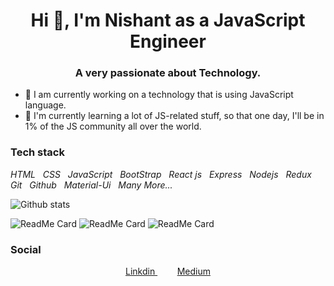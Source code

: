 
<h1 align="center">Hi 👋, I'm Nishant as a JavaScript Engineer</h1>
<h3 align="center">A very passionate about Technology.</h3>

- 🔭 I am currently working on a technology that is using JavaScript language.
- 🌱 I'm currently learning a lot of JS-related stuff, so that one day, I'll be in 1% of the JS community all over the world.



### Tech stack

*HTML* &nbsp;   *CSS* &nbsp;   *JavaScript*  &nbsp;  *BootStrap* &nbsp;  *React js*  &nbsp;  *Express*   &nbsp;  *Nodejs*  &nbsp;  *Redux*  &nbsp;  *Git*  &nbsp;  *Github*  &nbsp;   *Material-Ui* &nbsp;  *Many More...*












![Github stats](https://github-readme-stats.vercel.app/api?username=thinkwithcode)



<!-- ### Projects -->

  ![ReadMe Card](https://github-readme-stats.vercel.app/api/pin/?username=thinkwithcode&repo=netflix-clone )
  ![ReadMe Card](https://github-readme-stats.vercel.app/api/pin/?username=thinkwithcode&repo=crypto-tracker )
  ![ReadMe Card](https://github-readme-stats.vercel.app/api/pin/?username=thinkwithcode&repo=movie-booking-app )
<!--  ![ReadMe Card](https://github-readme-stats.vercel.app/api/pin/?username=thinkwithcode&repo=google-clone )-->
<!--  ![ReadMe Card](https://github-readme-stats.vercel.app/api/pin/?username=thinkwithcode&repo=e-commerce-app )-->

<!-- ![ReadMe Card](https://github-readme-stats.vercel.app/api/pin/?username=thinkwithcode&repo=textutils ) -->
### Social




<p align="center">
 
  
  <a href="https://www.linkedin.com/in/ketunishant/" target="blank">
   Linkdin
  </a>&nbsp;&nbsp;&nbsp;
 &nbsp;&nbsp;&nbsp;
  <a href="https://ketunishant.medium.com/how-to-deploy-an-app-on-netlify-fbb0af5e8d61" target="blank">
   Medium
  </a>
</p>
